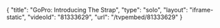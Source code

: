 {
    "title": "GoPro: Introducing The Strap",
    "type": "solo",
    "layout": "iframe-static",
    "videoId": "81333629",
    "url": "\/tvpembed\/81333629"
}